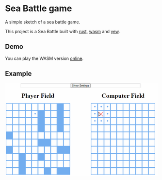 # Sea Battle game 

A simple sketch of a sea battle game. 

This project is a Sea Battle built with [rust](https://www.rust-lang.org/), [wasm](https://webassembly.org/) and [yew](https://yew.rs/).

## Demo

You can play the WASM version [online](https://mae664128.github.io/sea_battle/). 

## Example

![Alt Text](docs/gif.gif)



